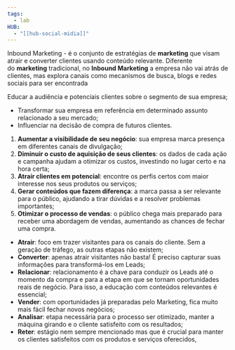 ```yaml
---
tags:
  - lab
HUB:
  - "[[hub-social-midia]]"
---
```

Inbound Marketing - é o conjunto de estratégias de **marketing** que visam atrair e converter clientes usando conteúdo relevante. Diferente do **marketing** tradicional, no **Inbound Marketing** a empresa não vai atrás de clientes, mas explora canais como mecanismos de busca, blogs e redes sociais para ser encontrada

Educar a audiência e potenciais clientes sobre o segmento de sua empresa;
-   Transformar sua empresa em referência em determinado assunto relacionado a seu mercado;
-   Influenciar na decisão de compra de futuros clientes.

1.  **Aumentar a visibilidade de seu negócio**: sua empresa marca presença em diferentes canais de divulgação;
2.  **Diminuir o custo de aquisição de seus clientes**: os dados de cada ação e campanha ajudam a otimizar os custos, investindo no lugar certo e na hora certa;
3.  **Atrair clientes em potencial**: encontre os perfis certos com maior interesse nos seus produtos ou serviços;
4.  **Gerar conteúdos que fazem diferença**: a marca passa a ser relevante para o público, ajudando a tirar dúvidas e a resolver problemas importantes;
5.  **Otimizar o processo de vendas**: o público chega mais preparado para receber uma abordagem de vendas, aumentando as chances de fechar uma compra.

-   **Atrair**: foco em trazer visitantes para os canais do cliente. Sem a geração de tráfego, as outras etapas não existem;
-   **Converter**: apenas atrair visitantes não basta! É preciso capturar suas informações para transformá-los em Leads;
-   **Relacionar**: relacionamento é a chave para conduzir os Leads até o momento da compra e para a etapa em que se tornam oportunidades reais de negócio. Para isso, a educação com conteúdos relevantes é essencial;
-   **Vender**: com oportunidades já preparadas pelo Marketing, fica muito mais fácil fechar novos negócios;
-   **Analisar**: etapa necessária para o processo ser otimizado, manter a máquina girando e o cliente satisfeito com os resultados;
-   **Reter**: estágio nem sempre mencionado mas que é crucial para manter os clientes satisfeitos com os produtos e serviços oferecidos, 



